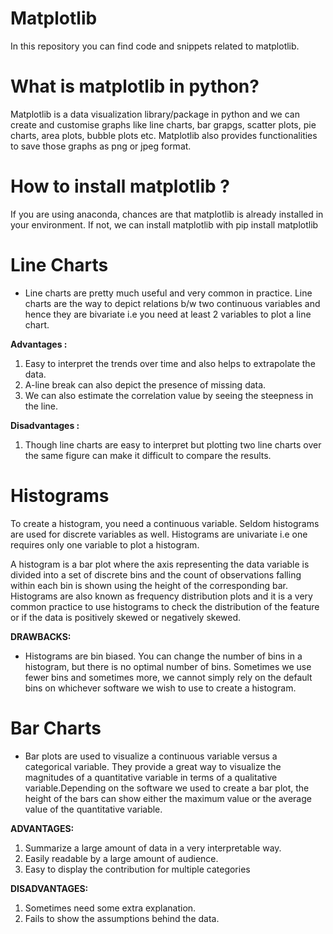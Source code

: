 # Matplotlib
In this repository you can find code and snippets related to matplotlib. 

# What is matplotlib in python?
Matplotlib is a data visualization library/package in python and we can create and customise graphs like line charts, bar grapgs, scatter plots, pie charts, area plots, bubble plots etc. Matplotlib also provides functionalities to save those graphs as png or jpeg format.

# How to install matplotlib ?
If you are using anaconda, chances are that matplotlib is already installed in your environment. If not, we can install matplotlib with pip install matplotlib

# Line Charts
* Line charts are pretty much useful and very common in practice. Line charts are the way to depict relations b/w two continuous variables and hence they are bivariate i.e you need at least 2 variables to plot a line chart.

**Advantages :**
1. Easy to interpret the trends over time and also helps to extrapolate the data.
2. A-line break can also depict the presence of missing data.
3. We can also estimate the correlation value by seeing the steepness in the line.


**Disadvantages :**
1. Though line charts are easy to interpret but plotting two line charts over the same figure can make it difficult to compare the results.


# Histograms

To create a histogram, you need a continuous variable. Seldom histograms are used for discrete variables as well. Histograms are univariate i.e one requires only one variable to plot a histogram.

A histogram is a bar plot where the axis representing the data variable is divided into a set of discrete bins and the count of observations falling within each bin is shown using the height of the corresponding bar. Histograms are also known as frequency distribution plots and it is a very common practice to use histograms to check the distribution of the feature or if the data is positively skewed or negatively skewed.

**DRAWBACKS:**
* Histograms are bin biased. You can change the number of bins in a histogram, but there is no optimal number of bins. Sometimes we use fewer bins and sometimes more, we cannot simply rely on the default bins on whichever software we wish to use to create a histogram.


# Bar Charts

* Bar plots are used to visualize a continuous variable versus a categorical variable. They provide a great way to visualize the magnitudes of a quantitative variable in terms of a qualitative variable.Depending on the software we used to create a bar plot, the height of the bars can show either the maximum value or the average value of the quantitative variable.

**ADVANTAGES:**
1. Summarize a large amount of data in a very interpretable way.
2. Easily readable by a large amount of audience.
3. Easy to display the contribution for multiple categories

**DISADVANTAGES:**
1. Sometimes need some extra explanation.
2. Fails to show the assumptions behind the data.

